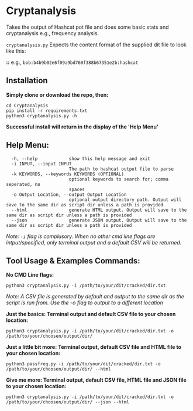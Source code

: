 # Cryptanalysis
Takes the output of Hashcat pot file and does some basic stats and cryptanalysis e.g., frequency analysis.

`cryptanalysis.py` Expects the content format of the supplied dit file to look like this:

**<username>:<hash>:<password>** e.g., `bob:b4b9b02e6f09a9bd760f388b67351e2b:hashcat`

## Installation
**Simply clone or download the repo, then:**

```text
cd Cryptanalysis
pip install -r requirements.txt
python3 cryptanalysis.py -h
```
**Successful install will return in the display of the 'Help Menu'**

## Help Menu:
```
  -h, --help            show this help message and exit
  -i INPUT, --input INPUT
                        The path to hashcat output file to parse
  -k KEYWORDS, --keywords KEYWORDS (OPTIONAL)
                        optional keywords to search for; comma seperated, no
                        spaces
  -o Output Location, --output Output Location
                        optional output directory path. Output will save to the same dir as script dir unless a path is provided
  --html                generate HTML output. Output will save to the same dir as script dir unless a path is provided
  --json                generate JSON output. Output will save to the same dir as script dir unless a path is provided
```
_Note: `-i` flag is complusory. When no other cmd line flags are intput/specified, only terminal output and a default CSV will be returned._

## Tool Usage & Examples Commands:

**No CMD Line flags:**
```text
python3 cryptanalysis.py -i /path/to/your/dit/cracked/dir.txt
```
_Note: A CSV file is generated by default and output to the same dir as the script is run from. Use the -o flag to output to a different location_

**Just the basics: Terminal output and default CSV file to your chosen location:**
```text
python3 cryptanalysis.py -i /path/to/your/dit/cracked/dir.txt -o /path/to/your/choosen/output/dir/
```
**Just a little bit more: Terminal output, default CSV file and HTML file  to your chosen location:**
```text
python3 passfreq.py -i /path/to/your/dit/cracked/dir.txt -o /path/to/your/choosen/output/dir/ --html
```
**Give me more: Terminal output, default CSV file, HTML file and JSON file to your chosen location:**
```text
python3 cryptanalysis.py -i /path/to/your/dit/cracked/dir.txt -o /path/to/your/choosen/output/dir/ --json --html
```
